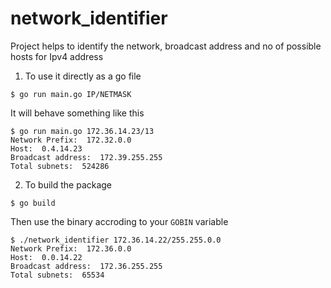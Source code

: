 # network_identifier
Project helps to identify the network, broadcast address and no of possible hosts for Ipv4 address

1. To use it directly as a go file
```
$ go run main.go IP/NETMASK
```
It will behave something like this
```
$ go run main.go 172.36.14.23/13
Network Prefix:  172.32.0.0
Host:  0.4.14.23
Broadcast address:  172.39.255.255
Total subnets:  524286
```
2. To build the package
```
$ go build
```
Then use the binary accroding to your `GOBIN` variable
```
$ ./network_identifier 172.36.14.22/255.255.0.0
Network Prefix:  172.36.0.0
Host:  0.0.14.22
Broadcast address:  172.36.255.255
Total subnets:  65534
```